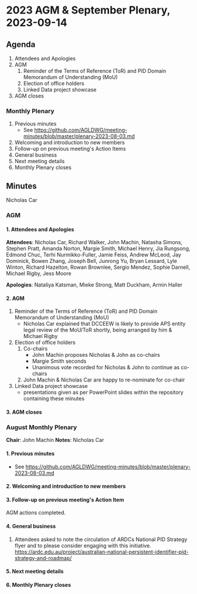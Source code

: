 # 2023 AGM & September Plenary, 2023-09-14

## Agenda

1. Attendees and Apologies
2. AGM
    1. Reminder of the Terms of Reference (ToR) and PID Domain Memorandum of Understanding (MoU)
    2. Election of office holders
    3. Linked Data project showcase
3. AGM closes

### Monthly Plenary
1. Previous minutes
    * See <https://github.com/AGLDWG/meeting-minutes/blob/master/plenary-2023-08-03.md>
2. Welcoming and introduction to new members
3. Follow-up on previous meeting's Action Items
4. General business 
5. Next meeting details
6. Monthly Plenary closes

## Minutes

Nicholas Car

### AGM

#### 1. Attendees and Apologies

**Attendees**: Nicholas Car, Richard Walker, John Machin, Natasha Simons, Stephen Pratt, Amanda Norton, Margie Smith, Michael Henry, Jia Rungsong, Edmond Chuc, Terhi Nurmikko-Fuller, Jamie Feiss, Andrew McLeod, Jay Dominick, Bowen Zhang, Joseph Bell, Junrong Yu, Bryan Lessard, Lyle Winton, Richard Hazelton, Rowan Brownlee, Sergio Mendez, Sophie Darnell, Michael Rigby, Jess Moore

**Apologies**: Nataliya Katsman, Mieke Strong, Matt Duckham, Armin Haller

#### 2. AGM
1. Reminder of the Terms of Reference (ToR) and PID Domain Memorandum of Understanding (MoU)
   * Nicholas Car explained that DCCEEW is likely to provide APS entity legal review of the MoU/ToR shortly, being arranged by him & Michael Rigby 
3. Election of office holders
    1. Co-chairs
       * John Machin proposes Nicholas & John as co-chairs
       * Margie Smith seconds
       * Unanimous vote recorded for Nicholas & John to continue as co-chairs
    3. John Machin & Nicholas Car are happy to re-nominate for co-chair
4. Linked Data project showcase
    * presentations given as per PowerPoint slides within the repository containing these minutes

#### 3. AGM closes

### August Monthly Plenary

**Chair**:  John Machin
**Notes**:  Nicholas Car

#### 1. Previous minutes
* See <https://github.com/AGLDWG/meeting-minutes/blob/master/plenary-2023-08-03.md>

#### 2. Welcoming and introduction to new members

#### 3. Follow-up on previous meeting's Action Item
AGM actions completed.

#### 4. General business 
1. Attendees asked to note the circulation of ARDCs National PID Strategy flyer and to please consider engaging with this initiative. <https://ardc.edu.au/project/australian-national-persistent-identifier-pid-strategy-and-roadmap/>



#### 5. Next meeting details



#### 6. Monthly Plenary closes
